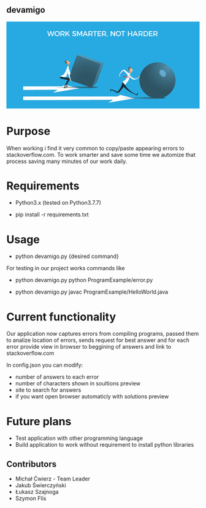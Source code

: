 ## devamigo

![alt text](./Work-Smarter-Not-Harder.png)

# Purpose

When working i find it very common to copy/paste appearing errors to stackoverflow.com. To work smarter and save some time we automize that process saving many minutes of our work daily.

# Requirements

- Python3.x (tested on Python3.7.7)

- pip install -r requirements.txt

# Usage

- python devamigo.py {desired command}

For testing in our project works commands like

- python devamigo.py python ProgramExample/error.py

- python devamigo.py javac ProgramExample/HelloWorld.java

# Current functionality

Our application now captures errors from compiling programs, passed them to analize location of errors, sends request for best answer and for each error provide view in browser to beggining of answers and link to stackoverflow.com

In config.json you can modify:
- number of answers to each error
- number of characters shown in soultions preview
- site to search for answers
- if you want open browser automaticly with solutions preview

# Future plans

- Test application with other programming language
- Build application to work without requirement to install python libraries

## Contributors

- Michał Ćwierz - Team Leader
- Jakub Świerczyński
- Łukasz Szajnoga
- Szymon Flis
